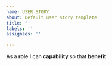 ```yaml
---
name: USER STORY
about: Default user story template
title: ''
labels: ''
assignees: ''

---
```


As a **role** I can **capability** so that **benefit**
